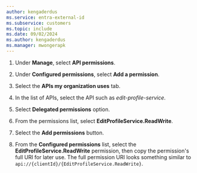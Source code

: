 ```yaml
---
author: kengaderdus
ms.service: entra-external-id
ms.subservice: customers
ms.topic: include
ms.date: 09/02/2024
ms.author: kengaderdus
ms.manager: mwongerapk
---
```

 
1. Under **Manage**, select **API permissions**.
 
1. Under **Configured permissions**, select **Add a permission**.

1. Select the **APIs my organization uses** tab.
 
1. In the list of APIs, select the API such as *edit-profile-service*.

1. Select **Delegated permissions** option.
 
1. From the permissions list, select **EditProfileService.ReadWrite**.

1. Select the **Add permissions** button.

1. From the **Configured permissions** list, select the **EditProfileService.ReadWrite** permission, then copy the permission's full URI for later use. The full permission URI looks something similar to `api://{clientId}/{EditProfileService.ReadWrite}`.